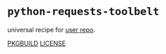 # `python-requests-toolbelt`

universal recipe for [user repo](../themartiancompany/ur).

[PKGBUILD](PKGBUILD)
[LICENSE](COPYING)
